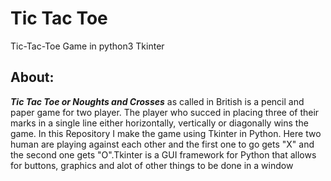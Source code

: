 # Tic Tac Toe 
Tic-Tac-Toe Game in python3 Tkinter

## About:
***Tic Tac Toe or Noughts and Crosses*** as called in British is a pencil and paper game for two player. The player who succed in placing three of their marks in a single line either horizontally, vertically or diagonally wins the game. In this Repository I make the game using Tkinter in Python. Here two human are playing against each other and the first one to go gets "X" and the second one gets "O".Tkinter is a GUI framework for Python that allows for buttons, graphics and alot of other things to be done in a window
<br>
